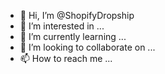 - 👋 Hi, I’m @ShopifyDropship
- 👀 I’m interested in ...
- 🌱 I’m currently learning ...
- 💞️ I’m looking to collaborate on ...
- 📫 How to reach me ...

<!---
ShopifyDropship/ShopifyDropship is a ✨ special ✨ repository because its `README.md` (this file) appears on your GitHub profile.
You can click the Preview link to take a look at your changes.
--->
